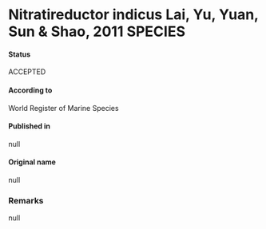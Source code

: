 Nitratireductor indicus Lai, Yu, Yuan, Sun & Shao, 2011 SPECIES
=======

#### Status
ACCEPTED

#### According to
World Register of Marine Species

#### Published in
null

#### Original name
null

### Remarks
null